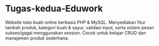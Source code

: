 # Tugas-kedua-Eduwork
Website toko buah online berbasis PHP &amp; MySQL. Menyediakan fitur tambah produk, kategori buah &amp; sayur, validasi input, serta sistem pesan sukses/gagal menggunakan session. Cocok untuk belajar CRUD dan manajemen produk sederhana.
